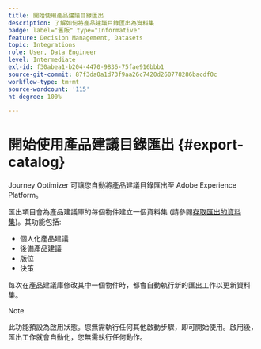 ```yaml
---
title: 開始使用產品建議目錄匯出
description: 了解如何將產品建議目錄匯出為資料集
badge: label="舊版" type="Informative"
feature: Decision Management, Datasets
topic: Integrations
role: User, Data Engineer
level: Intermediate
exl-id: f30abea1-b204-4470-9836-75fae916bbb1
source-git-commit: 87f3da0a1d73f9aa26c7420d260778286bacdf0c
workflow-type: tm+mt
source-wordcount: '115'
ht-degree: 100%

---
```


# 開始使用產品建議目錄匯出 {#export-catalog}

Journey Optimizer 可讓您自動將產品建議目錄匯出至 Adobe Experience Platform。

匯出項目會為產品建議庫的每個物件建立一個資料集 (請參閱[存取匯出的資料集](../export-catalog/access-dataset.md))。其功能包括:

* 個人化產品建議
* 後備產品建議
* 版位
* 決策

每次在產品建議庫修改其中一個物件時，都會自動執行新的匯出工作以更新資料集。

>[!NOTE]
>
>此功能預設為啟用狀態。您無需執行任何其他啟動步驟，即可開始使用。啟用後，匯出工作就會自動化，您無需執行任何動作。

<!--
>[!NOTE]
>
>This feature is not enabled by default. If you want to use it, reach out to your Adobe contact to have it activated for your catalog. Once it is enabled, export jobs will be automated and will require no action from your side.
-->
